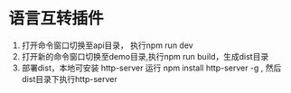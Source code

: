 # 语言互转插件
1. 打开命令窗口切换至api目录， 执行npm run dev
2. 打开新的命令窗口切换至demo目录,执行npm run build，生成dist目录
3. 部署dist，本地可安装 http-server 运行 npm install http-server -g , 然后dist目录下执行http-server